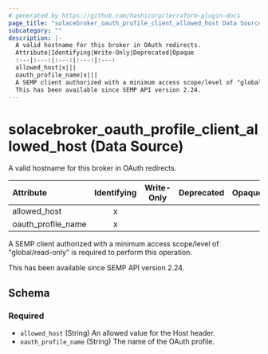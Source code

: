 ```yaml
---
# generated by https://github.com/hashicorp/terraform-plugin-docs
page_title: "solacebroker_oauth_profile_client_allowed_host Data Source - solacebroker"
subcategory: ""
description: |-
  A valid hostname for this broker in OAuth redirects.
  Attribute|Identifying|Write-Only|Deprecated|Opaque
  :---|:---:|:---:|:---:|:---:
  allowed_host|x|||
  oauth_profile_name|x|||
  A SEMP client authorized with a minimum access scope/level of "global/read-only" is required to perform this operation.
  This has been available since SEMP API version 2.24.
---
```


# solacebroker_oauth_profile_client_allowed_host (Data Source)

A valid hostname for this broker in OAuth redirects.


Attribute|Identifying|Write-Only|Deprecated|Opaque
:---|:---:|:---:|:---:|:---:
allowed_host|x|||
oauth_profile_name|x|||



A SEMP client authorized with a minimum access scope/level of "global/read-only" is required to perform this operation.

This has been available since SEMP API version 2.24.



<!-- schema generated by tfplugindocs -->
## Schema

### Required

- `allowed_host` (String) An allowed value for the Host header.
- `oauth_profile_name` (String) The name of the OAuth profile.
